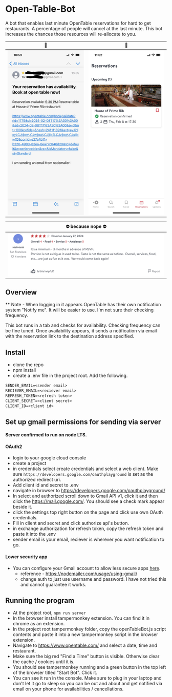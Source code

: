 # Open-Table-Bot

A bot that enables last minute OpenTable reservations for hard to get restaurants. A percentage of people will cancel at the last minute. This bot increases the chances those resources will re-allocate to you.

|               🚀               |                🌟                |
| :----------------------------: | :------------------------------: |
| ![email](images/IMG_4209.jpeg) | ![success](images/IMG_4210.jpeg) |

|      ⛔ because nope ⛔      |
| :--------------------------: |
| ![nope](images/img_nope.png) |

## Overview

\*\* Note - When logging in it appears OpenTable has their own notification system "Notify me". It will be easier to use. I'm not sure their checking frequency.

This bot runs in a tab and checks for availability. Checking frequency can be fine tuned. Once availability appears, it sends a notification via email with the reservation link to the destination address specified.

## Install

- clone the repo
- npm install
- create a .env file in the project root. Add the following.

```
SENDER_EMAIL=<sender email>
RECIEVER_EMAIL=<reciever email>
REFRESH_TOKEN=<refresh token>
CLIENT_SECRET=<client secret>
CLIENT_ID=<client id>
```

## Set up gmail permissions for sending via server

#### Server confirmed to run on node LTS.

#### OAuth2

- login to your google cloud console
- create a project
- in credentials select create credentials and select a web client. Make sure `https://developers.google.com/oauthplayground` is set as the authorized redirect uri.
- Add client id and secret to .env
- navigate in browser to https://developers.google.com/oauthplayground/
- In select and authorized scroll down to Gmail API v1, click it and then click the https://mail.google.com/. You should see a check mark appear beside it.
- click the settings top right button on the page and click use own OAuth credentials.
- Fill in client and secret and click authorize api's button.
- in exchange authorization for refresh token, copy the refresh token and paste it into the .env
- sender email is your email, reciever is wherever you want notification to go.

#### Lower security app

- You can configure your Gmail account to allow less secure apps [here](https://www.google.com/settings/security/lesssecureapps).
  - reference - https://nodemailer.com/usage/using-gmail/
  - change auth to just use username and password. I have not tried this and cannot guarantee it works.

## Running the program

- At the project root, `npm run server`
- In the browser install tampermonkey extension. You can find it in chrome as an extension.
- In the project root tampermonkey folder, copy the openTableBot.js script contents and paste it into a new tampermonkey script in the browser extension.
- Navigate to https://www.opentable.com/ and select a date, time and restaurant.
- Make sure the big red "Find a Time" button is visible. Otherwise clear the cache / cookies until it is.
- You should see tampermonkey running and a green button in the top left of the browser titled "Start Bot". Click it.
- You can see it run in the console. Make sure to plug in your laptop and don't let it go to sleep so you can be out and about and get notified via email on your phone for availabilities / cancellations.
